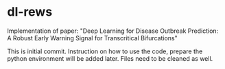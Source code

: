 # dl-rews
Implementation of paper: "Deep Learning for Disease Outbreak Prediction: A Robust Early Warning Signal for Transcritical Bifurcations"

This is initial commit. Instruction on how to use the code, prepare the python environment will be added later. Files need to be cleaned as well.
